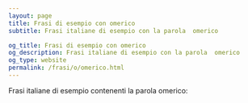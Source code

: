 ```yaml
---
layout: page
title: Frasi di esempio con omerico 
subtitle: Frasi italiane di esempio con la parola  omerico

og_title: Frasi di esempio con omerico 
og_description: Frasi italiane di esempio con la parola  omerico
og_type: website
permalink: /frasi/o/omerico.html
---
```


Frasi italiane di esempio contenenti la parola omerico:


